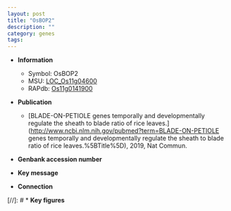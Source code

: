 ```yaml
---
layout: post
title: "OsBOP2"
description: ""
category: genes
tags: 
---
```


* **Information**  
    + Symbol: OsBOP2  
    + MSU: [LOC_Os11g04600](http://rice.uga.edu/cgi-bin/ORF_infopage.cgi?orf=LOC_Os11g04600)  
    + RAPdb: [Os11g0141900](https://rapdb.dna.affrc.go.jp/locus/?name=Os11g0141900)  

* **Publication**  
    + [BLADE-ON-PETIOLE genes temporally and developmentally regulate the sheath to blade ratio of rice leaves.](http://www.ncbi.nlm.nih.gov/pubmed?term=BLADE-ON-PETIOLE genes temporally and developmentally regulate the sheath to blade ratio of rice leaves.%5BTitle%5D), 2019, Nat Commun.

* **Genbank accession number**  

* **Key message**  

* **Connection**  

[//]: # * **Key figures**  


